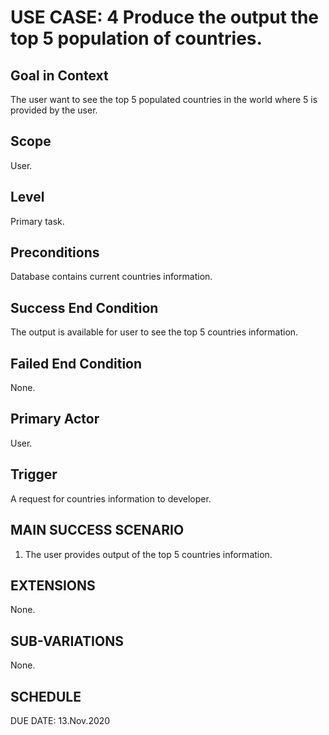 USE CASE: 4 Produce the output the top 5 population of countries.
=========

Goal in Context
------
The user want to see the top 5 populated countries in the world where 5 is provided by the user.

Scope
----
User.

Level
---
Primary task.

Preconditions
---
Database contains current countries information.

Success End Condition
----
The output is available for user to see the top 5 countries information.

Failed End Condition
----
None.

Primary Actor
----
User.

Trigger
-----
A request for countries information to developer.

MAIN SUCCESS SCENARIO
-----
1. The user provides output of the top 5 countries information.

EXTENSIONS
-----
None.

SUB-VARIATIONS
----
None.

SCHEDULE
--
DUE DATE: 13.Nov.2020